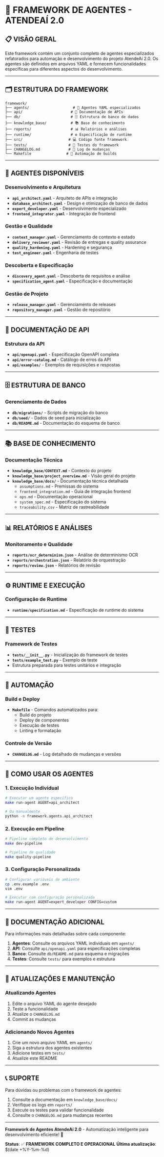 # 🤖 **FRAMEWORK DE AGENTES - ATENDEAÍ 2.0**

## 📋 **VISÃO GERAL**

Este framework contém um conjunto completo de agentes especializados refatorados para automação e desenvolvimento do projeto AtendeAí 2.0. Os agentes são definidos em arquivos YAML e fornecem funcionalidades específicas para diferentes aspectos do desenvolvimento.

---

## 🗂️ **ESTRUTURA DO FRAMEWORK**

```
framework/
├── agents/                    # 🤖 Agentes YAML especializados
├── api/                      # 📡 Documentação de APIs
├── db/                       # 🗄️ Estrutura de banco de dados
├── knowledge_base/           # 📚 Base de conhecimento
├── reports/                  # 📊 Relatórios e análises
├── runtime/                  # ⚙️ Especificação de runtime
├── src/                     # 💻 Código fonte framework
├── tests/                   # 🧪 Testes do framework
├── CHANGELOG.md             # 📝 Log de mudanças
└── Makefile                # 🔧 Automação de builds
```

---

## 🤖 **AGENTES DISPONÍVEIS**

### **Desenvolvimento e Arquitetura**
- **`api_architect.yaml`** - Arquiteto de APIs e integração
- **`database_architect.yaml`** - Design e otimização de banco de dados
- **`expert_developer.yaml`** - Desenvolvimento especializado
- **`frontend_integrator.yaml`** - Integração de frontend

### **Gestão e Qualidade**
- **`context_manager.yaml`** - Gerenciamento de contexto e estado
- **`delivery_reviewer.yaml`** - Revisão de entregas e quality assurance
- **`quality_hardening.yaml`** - Hardening e segurança
- **`test_engineer.yaml`** - Engenharia de testes

### **Descoberta e Especificação**
- **`discovery_agent.yaml`** - Descoberta de requisitos e análise
- **`specification_agent.yaml`** - Especificação e documentação

### **Gestão de Projeto**
- **`release_manager.yaml`** - Gerenciamento de releases
- **`repository_manager.yaml`** - Gestão de repositório

---

## 📡 **DOCUMENTAÇÃO DE API**

### **Estrutura da API**
- **`api/openapi.yaml`** - Especificação OpenAPI completa
- **`api/error-catalog.md`** - Catálogo de erros da API
- **`api/examples/`** - Exemplos de requisições e respostas

---

## 🗄️ **ESTRUTURA DE BANCO**

### **Gerenciamento de Dados**
- **`db/migrations/`** - Scripts de migração do banco
- **`db/seed/`** - Dados de seed para inicialização
- **`db/README.md`** - Documentação do esquema de banco

---

## 📚 **BASE DE CONHECIMENTO**

### **Documentação Técnica**
- **`knowledge_base/CONTEXT.md`** - Contexto do projeto
- **`knowledge_base/project_overview.md`** - Visão geral do projeto
- **`knowledge_base/docs/`** - Documentação técnica detalhada
  - `assumptions.md` - Premissas do sistema
  - `frontend_integration.md` - Guia de integração frontend
  - `ops.md` - Documentação operacional
  - `system_spec.md` - Especificação do sistema
  - `traceability.csv` - Matriz de rastreabilidade

---

## 📊 **RELATÓRIOS E ANÁLISES**

### **Monitoramento e Qualidade**
- **`reports/ocr_determinism.json`** - Análise de determinismo OCR
- **`reports/orchestration.json`** - Relatório de orquestração
- **`reports/review.json`** - Relatórios de revisão

---

## ⚙️ **RUNTIME E EXECUÇÃO**

### **Configuração de Runtime**
- **`runtime/specification.md`** - Especificação de runtime do sistema

---

## 🧪 **TESTES**

### **Framework de Testes**
- **`tests/__init__.py`** - Inicialização do framework de testes
- **`tests/example_test.py`** - Exemplo de teste
- Estrutura preparada para testes unitários e integração

---

## 🔧 **AUTOMAÇÃO**

### **Build e Deploy**
- **`Makefile`** - Comandos automatizados para:
  - Build do projeto
  - Deploy de componentes
  - Execução de testes
  - Linting e formatação

### **Controle de Versão**
- **`CHANGELOG.md`** - Log detalhado de mudanças e versões

---

## 🚀 **COMO USAR OS AGENTES**

### **1. Execução Individual**
```bash
# Executar um agente específico
make run-agent AGENT=api_architect

# Ou manualmente
python -m framework.agents.api_architect
```

### **2. Execução em Pipeline**
```bash
# Pipeline completo de desenvolvimento
make dev-pipeline

# Pipeline de qualidade
make quality-pipeline
```

### **3. Configuração Personalizada**
```bash
# Configurar variáveis de ambiente
cp .env.example .env
vim .env

# Executar com configuração personalizada
make run-agent AGENT=expert_developer CONFIG=custom
```

---

## 📖 **DOCUMENTAÇÃO ADICIONAL**

Para informações mais detalhadas sobre cada componente:

1. **Agentes**: Consulte os arquivos YAML individuais em `agents/`
2. **API**: Consulte `api/openapi.yaml` para especificações completas
3. **Banco**: Consulte `db/README.md` para esquema e migrações
4. **Testes**: Consulte `tests/` para exemplos e estrutura

---

## 🔄 **ATUALIZAÇÕES E MANUTENÇÃO**

### **Atualizando Agentes**
1. Edite o arquivo YAML do agente desejado
2. Teste a funcionalidade
3. Atualize o `CHANGELOG.md`
4. Commit as mudanças

### **Adicionando Novos Agentes**
1. Crie um novo arquivo YAML em `agents/`
2. Siga a estrutura dos agentes existentes
3. Adicione testes em `tests/`
4. Atualize este README

---

## 📞 **SUPORTE**

Para dúvidas ou problemas com o framework de agentes:
1. Consulte a documentação em `knowledge_base/docs/`
2. Verifique os logs em `reports/`
3. Execute os testes para validar funcionalidade
4. Consulte o `CHANGELOG.md` para mudanças recentes

---

**Framework de Agentes AtendeAí 2.0** - Automatização inteligente para desenvolvimento eficiente! 🤖

**Status**: ✅ **FRAMEWORK COMPLETO E OPERACIONAL**
**Última atualização**: $(date +%Y-%m-%d)
